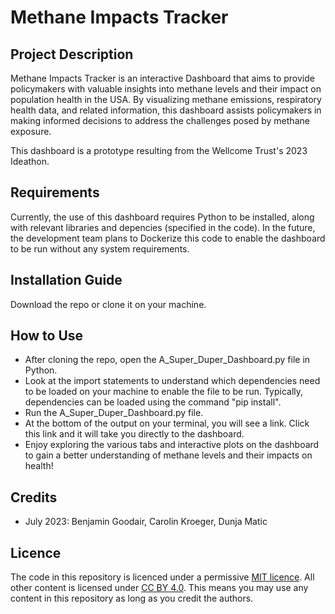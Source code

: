 # Methane Impacts Tracker

## Project Description

Methane Impacts Tracker is an interactive Dashboard that aims to provide policymakers with valuable insights into methane levels and their impact on population health in the USA. By visualizing methane emissions, respiratory health data, and related information, this dashboard assists policymakers in making informed decisions to address the challenges posed by methane exposure. 

This dashboard is a prototype resulting from the Wellcome Trust's 2023 Ideathon.

## Requirements

Currently, the use of this dashboard requires Python to be installed, along with relevant libraries and depencies (specified in the code). In the future, the development team plans to Dockerize this code to enable the dashboard to be run without any system requirements. 

## Installation Guide

Download the repo or clone it on your machine. 

## How to Use

- After cloning the repo, open the A_Super_Duper_Dashboard.py file in Python.
- Look at the import statements to understand which dependencies need to be loaded on your machine to enable the file to be run. Typically, dependencies can be loaded using the command "pip install".
- Run the A_Super_Duper_Dashboard.py file.
- At the bottom of the output on your terminal, you will see a link. Click this link and it will take you directly to the dashboard.
- Enjoy exploring the various tabs and interactive plots on the dashboard to gain a better understanding of methane levels and their impacts on health!

## Credits
- July 2023: Benjamin Goodair, Carolin Kroeger, Dunja Matic

## Licence

The code in this repository is licenced under a permissive [MIT licence](https://opensource.org/licenses/MIT). All other content is licensed under [CC BY 4.0](https://creativecommons.org/licenses/by/4.0/). This means you may use any content in this repository as long as you credit the authors.





